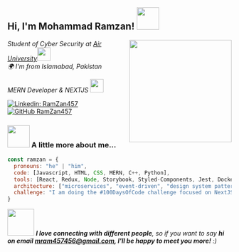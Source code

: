 <!-- Hey there! I'm Mohammad Ramzan 👋 -->

<!-- Introduction -->
<h2> Hi, I'm Mohammad Ramzan! <img src="https://media.giphy.com/media/mGcNjsfWAjY5AEZNw6/giphy.gif" width="50" style="max-width: 100%;"></h2>



<!-- Profile Image -->
<img align='right' src="https://cdn.dribbble.com/users/1025838/screenshots/6220885/devguy3.gif" width="230" style="max-width: 100%;">

<!-- About Me -->
<p><em>Student of Cyber Security at <a href="https://www.au.edu.pk/">Air University</a><img src="https://media.giphy.com/media/fYSnHlufseco8Fh93Z/giphy.gif" width="30" style="max-width: 100%;">
</br>
  <!-- Location -->
<em>🌍 I'm from Islamabad, Pakistan</em>
  
MERN Developer & NEXTJS <img src="https://media.giphy.com/media/WUlplcMpOCEmTGBtBW/giphy.gif" width="30" style="max-width: 100%;"> 
</em></p>

<!-- LinkedIn and GitHub Badges -->
[![Linkedin: RamZan457](https://img.shields.io/badge/-ramzan457-blue?style=flat-square&logo=Linkedin&logoColor=white&link=https://www.linkedin.com/in/ramzan457/)](https://www.linkedin.com/in/ramzan457/)
[![GitHub RamZan457](https://img.shields.io/github/followers/RamZan457?label=follow&style=social)](https://github.com/RamZan457)

<!-- A little more about me -->
### <img src="https://media.giphy.com/media/VgCDAzcKvsR6OM0uWg/giphy.gif" width="50" style="max-width: 100%;"> A little more about me...  

```javascript
const ramzan = {
  pronouns: "he" | "him",
  code: [Javascript, HTML, CSS, MERN, C++, Python],
  tools: [React, Redux, Node, Storybook, Styled-Components, Jest, Docker],
  architecture: ["microservices", "event-driven", "design system pattern"],
  challenge: "I am doing the #100DaysOfCode challenge focused on NextJS and TypeScript"
}

```
<!-- Connect with Me -->
<img src="https://media.giphy.com/media/LnQjpWaON8nhr21vNW/giphy.gif" width="60"> <em><b>I love connecting with different people</b>, so if you want to say <b>hi on email mram457456@gmail.com, I'll be happy to meet you more!</b> :)</em>

